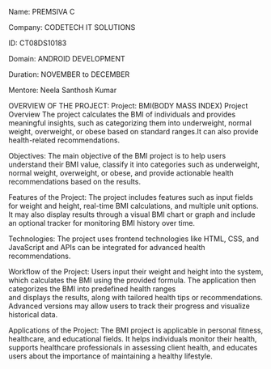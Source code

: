 Name: PREMSIVA C

Company: CODETECH IT SOLUTIONS

ID: CT08DS10183

Domain: ANDROID DEVELOPMENT

Duration: NOVEMBER to DECEMBER

Mentore: Neela Santhosh Kumar

OVERVIEW OF THE PROJECT:
Project: BMI(BODY MASS INDEX)
Project Overview
            The project calculates the BMI of individuals and provides meaningful insights, such as categorizing them into underweight, normal weight, overweight, or obese based on 
            standard ranges.It can also provide health-related recommendations.
            
Objectives:
           The main objective of the BMI project is to help users understand their BMI value, classify it into categories such as underweight, normal weight, overweight, or obese,
           and provide actionable health recommendations based on the results.

Features of the Project:
           The project includes features such as input fields for weight and height, real-time BMI calculations, and multiple unit options. It may also display results through a
           visual BMI chart or graph and include an optional tracker for monitoring BMI history over time.

Technologies:
           The project uses frontend technologies like HTML, CSS, and JavaScript and APIs can be integrated for advanced health recommendations.

Workflow of the Project:
           Users input their weight and height into the system, which calculates the BMI using the provided formula. The application then categorizes the BMI into predefined health ranges                        
           and displays the results, along with tailored health tips or recommendations. Advanced versions may allow users to track their progress and visualize historical data.

Applications of the Project:
          The BMI project is applicable in personal fitness, healthcare, and educational fields. It helps individuals monitor their health, supports healthcare professionals in 
          assessing client health, and educates users about the importance of maintaining a healthy lifestyle.
